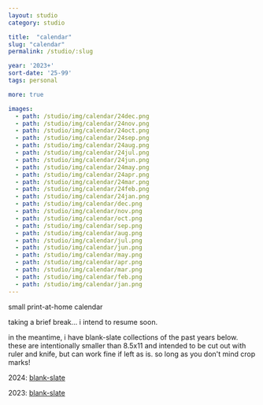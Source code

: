 ```yaml
---
layout: studio
category: studio

title:  "calendar"
slug: "calendar"
permalink: /studio/:slug

year: '2023+'
sort-date: '25-99'
tags: personal

more: true

images:
  - path: /studio/img/calendar/24dec.png
  - path: /studio/img/calendar/24nov.png
  - path: /studio/img/calendar/24oct.png
  - path: /studio/img/calendar/24sep.png
  - path: /studio/img/calendar/24aug.png
  - path: /studio/img/calendar/24jul.png
  - path: /studio/img/calendar/24jun.png
  - path: /studio/img/calendar/24may.png
  - path: /studio/img/calendar/24apr.png
  - path: /studio/img/calendar/24mar.png
  - path: /studio/img/calendar/24feb.png
  - path: /studio/img/calendar/24jan.png
  - path: /studio/img/calendar/dec.png
  - path: /studio/img/calendar/nov.png
  - path: /studio/img/calendar/oct.png
  - path: /studio/img/calendar/sep.png
  - path: /studio/img/calendar/aug.png
  - path: /studio/img/calendar/jul.png
  - path: /studio/img/calendar/jun.png
  - path: /studio/img/calendar/may.png
  - path: /studio/img/calendar/apr.png
  - path: /studio/img/calendar/mar.png
  - path: /studio/img/calendar/feb.png
  - path: /studio/img/calendar/jan.png
---
```


<p>small print-at-home calendar</p>
<p>taking a brief break... i intend to resume soon.</p>
<p>in the meantime, i have blank-slate collections of the past years below. these are intentionally smaller than 8.5x11 and intended to be cut out with ruler and knife, but can work fine if left as is. so long as you don't mind crop marks!</p>
<p>2024: 
    <a target="_blank" href="/studio/img/calendar/24_blank.pdf">blank-slate</a>
</p>
<p>2023: 
    <a target="_blank" href="/studio/img/calendar/23_blank.pdf">blank-slate</a>
</p>

